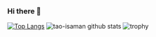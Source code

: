 ### Hi there 👋

[![Top Langs](https://github-readme-stats.vercel.app/api/top-langs/?username=B6113759&theme=vue-dark)](https://github.com/B6113759/)
![tao-isaman github stats](https://github-readme-stats.vercel.app/api?username=B6113759&show_icons=true&theme=vue-dark)
![trophy](https://github-profile-trophy.vercel.app/?username=B6113759&theme=onedark)
